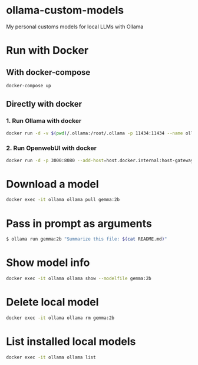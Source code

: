 # ollama-custom-models
My personal customs models for local LLMs with Ollama

# Run with Docker 

## With docker-compose
```bash
docker-compose up
```

## Directly with docker
### 1. Run Ollama with docker
```bash
docker run -d -v $(pwd)/.ollama:/root/.ollama -p 11434:11434 --name ollama ollama/ollama
```

### 2. Run OpenwebUI with docker
```bash
docker run -d -p 3000:8080 --add-host=host.docker.internal:host-gateway -v $(pwd)/.open-webui:/app/backend/data --name open-webui --restart always ghcr.io/open-webui/open-webui:main
```

# Download a model
```bash
docker exec -it ollama ollama pull gemma:2b
```

# Pass in prompt as arguments
```bash
$ ollama run gemma:2b "Summarize this file: $(cat README.md)"
```

# Show model info
```bash
docker exec -it ollama ollama show --modelfile gemma:2b
```

# Delete local model
```bash
docker exec -it ollama ollama rm gemma:2b
```

# List installed local models
```bash
docker exec -it ollama ollama list
```

